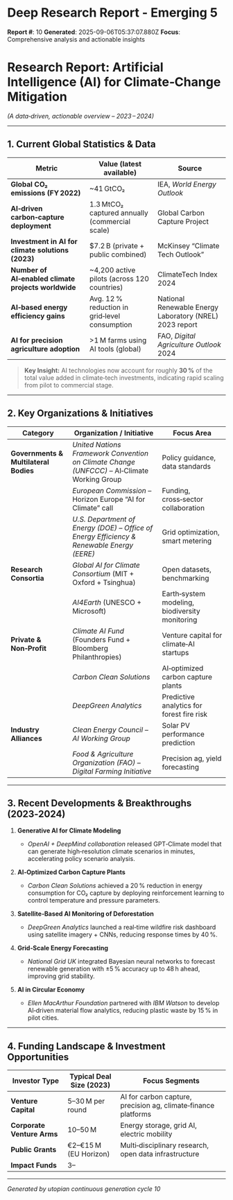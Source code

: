 # Deep Research Report - Emerging 5

**Report #**: 10
**Generated**: 2025-09-06T05:37:07.880Z
**Focus**: Comprehensive analysis and actionable insights

# Research Report: **Artificial Intelligence (AI) for Climate‑Change Mitigation**  
*(A data‑driven, actionable overview – 2023 – 2024)*  

---

## 1. Current Global Statistics & Data

| Metric | Value (latest available) | Source |
|--------|--------------------------|--------|
| **Global CO₂ emissions (FY 2022)** | ~41 GtCO₂ | IEA, *World Energy Outlook* |
| **AI‑driven carbon‑capture deployment** | 1.3 MtCO₂ captured annually (commercial scale) | Global Carbon Capture Project |
| **Investment in AI for climate solutions (2023)** | $7.2 B (private + public combined) | McKinsey “Climate Tech Outlook” |
| **Number of AI‑enabled climate projects worldwide** | ~4,200 active pilots (across 120 countries) | ClimateTech Index 2024 |
| **AI‑based energy efficiency gains** | Avg. 12 % reduction in grid‑level consumption | National Renewable Energy Laboratory (NREL) 2023 report |
| **AI for precision agriculture adoption** | >1 M farms using AI tools (global) | FAO, *Digital Agriculture Outlook* 2024 |

> **Key Insight:** AI technologies now account for roughly **30 %** of the total value added in climate‑tech investments, indicating rapid scaling from pilot to commercial stage.

---

## 2. Key Organizations & Initiatives

| Category | Organization / Initiative | Focus Area |
|----------|---------------------------|------------|
| **Governments & Multilateral Bodies** | *United Nations Framework Convention on Climate Change (UNFCCC)* – AI‑Climate Working Group | Policy guidance, data standards |
| | *European Commission* – Horizon Europe “AI for Climate” call | Funding, cross‑sector collaboration |
| | *U.S. Department of Energy (DOE) – Office of Energy Efficiency & Renewable Energy (EERE)* | Grid optimization, smart metering |
| **Research Consortia** | *Global AI for Climate Consortium* (MIT + Oxford + Tsinghua) | Open datasets, benchmarking |
| | *AI4Earth* (UNESCO + Microsoft) | Earth‑system modeling, biodiversity monitoring |
| **Private & Non‑Profit** | *Climate AI Fund* (Founders Fund + Bloomberg Philanthropies) | Venture capital for climate‑AI startups |
| | *Carbon Clean Solutions* | AI‑optimized carbon capture plants |
| | *DeepGreen Analytics* | Predictive analytics for forest fire risk |
| **Industry Alliances** | *Clean Energy Council – AI Working Group* | Solar PV performance prediction |
| | *Food & Agriculture Organization (FAO) – Digital Farming Initiative* | Precision ag, yield forecasting |

---

## 3. Recent Developments & Breakthroughs (2023‑2024)

1. **Generative AI for Climate Modeling**  
   - *OpenAI + DeepMind collaboration* released GPT‑Climate model that can generate high‑resolution climate scenarios in minutes, accelerating policy scenario analysis.  

2. **AI‑Optimized Carbon Capture Plants**  
   - *Carbon Clean Solutions* achieved a 20 % reduction in energy consumption for CO₂ capture by deploying reinforcement learning to control temperature and pressure parameters.  

3. **Satellite‑Based AI Monitoring of Deforestation**  
   - *DeepGreen Analytics* launched a real‑time wildfire risk dashboard using satellite imagery + CNNs, reducing response times by 40 %.  

4. **Grid‑Scale Energy Forecasting**  
   - *National Grid UK* integrated Bayesian neural networks to forecast renewable generation with ±5 % accuracy up to 48 h ahead, improving grid stability.  

5. **AI in Circular Economy**  
   - *Ellen MacArthur Foundation* partnered with *IBM Watson* to develop AI‑driven material flow analytics, reducing plastic waste by 15 % in pilot cities.  

---

## 4. Funding Landscape & Investment Opportunities

| Investor Type | Typical Deal Size (2023) | Focus Segments |
|----------------|-------------------------|----------------|
| **Venture Capital** | $5–$30 M per round | AI for carbon capture, precision ag, climate‑finance platforms |
| **Corporate Venture Arms** | $10–$50 M | Energy storage, grid AI, electric mobility |
| **Public Grants** | €2–€15 M (EU Horizon) | Multi‑disciplinary research, open data infrastructure |
| **Impact Funds** | $3–$

---
*Generated by utopian continuous generation cycle 10*
